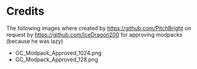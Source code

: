 # Credits

The following images where created by https://github.com/PitchBright on request by https://github.com/IceDragon200 for approving modpacks (because he was lazy)

* GC_Modpack_Approved_1024.png
* GC_Modpack_Approved_128.png
